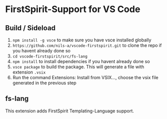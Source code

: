 # FirstSpirit-Support for VS Code

## Build / Sideload

1. `npm install -g vsce` to make sure you have vsce installed globally
2. `https://github.com/nils-a/vscode-firstspirit.git` to clone the repo if you havent already done so
3. `cd vscode-firstspirit/src/fs-lang`
4. `npm install` to install dependencies if you havent already done so
5. `vsce package` to build the package. This will generate a file with extension `.vsix`
6. Run the command Extensions: Install from VSIX..., choose the vsix file generated in the previous step


## fs-lang
This extension adds FirstSpirit Templating-Language support.